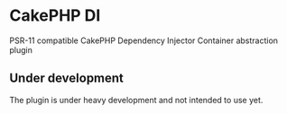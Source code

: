 # CakePHP DI
PSR-11 compatible CakePHP Dependency Injector Container abstraction plugin

## Under development

The plugin is under heavy development and not intended to use yet.